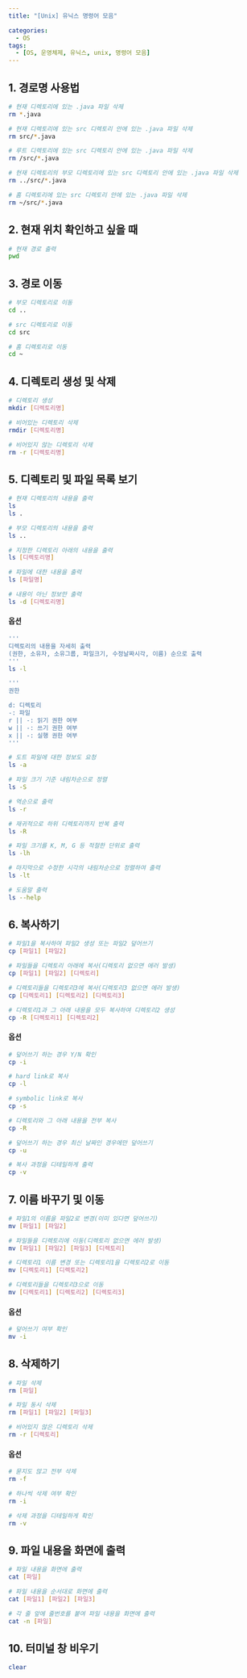 ```yaml
---
title: "[Unix] 유닉스 명령어 모음"

categories:
  - OS
tags:
  - [OS, 운영체제, 유닉스, unix, 명령어 모음]
---
```


## 1. 경로명 사용법

```bash
# 현재 디렉토리에 있는 .java 파일 삭제
rm *.java

# 현재 디렉토리에 있는 src 디렉토리 안에 있는 .java 파일 삭제
rm src/*.java

# 루트 디렉토리에 있는 src 디렉토리 안에 있는 .java 파일 삭제
rm /src/*.java

# 현재 디렉토리의 부모 디렉토리에 있는 src 디렉토리 안에 있는 .java 파일 삭제
rm ../src/*.java

# 홈 디렉토리에 있는 src 디렉토리 안에 있는 .java 파일 삭제
rm ~/src/*.java
```

## 2. 현재 위치 확인하고 싶을 때

```bash
# 현재 경로 출력
pwd
```

## 3. 경로 이동

```bash
# 부모 디렉토리로 이동
cd ..

# src 디렉토리로 이동
cd src

# 홈 디렉토리로 이동
cd ~
```

## 4. 디렉토리 생성 및 삭제

```bash
# 디렉토리 생성
mkdir [디렉토리명]

# 비어있는 디렉토리 삭제
rmdir [디렉토리명]

# 비어있지 않는 디렉토리 삭제
rm -r [디렉토리명]
```

## 5. 디렉토리 및 파일 목록 보기

```bash
# 현재 디렉토리의 내용을 출력
ls
ls .

# 부모 디렉토리의 내용을 출력
ls ..

# 지정한 디렉토리 아래의 내용을 출력
ls [디렉토리명]

# 파일에 대한 내용을 출력
ls [파일명]

# 내용이 아닌 정보만 출력
ls -d [디렉토리명]
```

#### 옵션

```bash
'''
디렉토리의 내용을 자세히 출력
(권한, 소유자, 소유그룹, 파일크기, 수정날짜시각, 이름) 순으로 출력
'''
ls -l

'''
권한

d: 디렉토리
-: 파일
r || -: 읽기 권한 여부
w || -: 쓰기 권한 여부
x || -: 실행 권한 여부
'''

# 도트 파일에 대한 정보도 요청
ls -a

# 파일 크기 기준 내림차순으로 정렬
ls -S

# 역순으로 출력
ls -r

# 재귀적으로 하위 디렉토리까지 반복 출력
ls -R

# 파일 크기를 K, M, G 등 적절한 단위로 출력
ls -lh

# 마지막으로 수정한 시각의 내림차순으로 정렬하여 출력
ls -lt

# 도움말 출력
ls --help
```

## 6. 복사하기

```bash
# 파일1을 복사하여 파일2 생성 또는 파일2 덮어쓰기
cp [파일1] [파일2]

# 파일들을 디렉토리 아래에 복사(디렉토리 없으면 에러 발생)
cp [파일1] [파일2] [디렉토리]

# 디렉토리들을 디렉토리3에 복사(디렉토리3 없으면 에러 발생)
cp [디렉토리1] [디렉토리2] [디렉토리3]

# 디렉토리1과 그 아래 내용을 모두 복사하여 디렉토리2 생성
cp -R [디렉토리1] [디렉토리2]
```

#### 옵션

```bash
# 덮어쓰기 하는 경우 Y/N 확인
cp -i

# hard link로 복사
cp -l

# symbolic link로 복사
cp -s

# 디렉토리와 그 아래 내용을 전부 복사
cp -R

# 덮어쓰기 하는 경우 최신 날짜인 경우에만 덮어쓰기
cp -u

# 복사 과정을 디테일하게 출력
cp -v
```

## 7. 이름 바꾸기 및 이동

```bash
# 파일1의 이름을 파일2로 변경(이미 있다면 덮어쓰기)
mv [파일1] [파일2]

# 파일들을 디렉토리에 이동(디렉토리 없으면 에러 발생)
mv [파일1] [파일2] [파일3] [디렉토리]

# 디렉토리1 이름 변경 또는 디렉토리1을 디렉토리2로 이동
mv [디렉토리1] [디렉토리2]

# 디렉토리들을 디렉토리3으로 이동
mv [디렉토리1] [디렉토리2] [디렉토리3]
```

#### 옵션

```bash
# 덮어쓰기 여부 확인
mv -i
```

## 8. 삭제하기

```bash
# 파일 삭제
rm [파일]

# 파일 동시 삭제
rm [파일1] [파일2] [파일3]

# 비어있지 않은 디렉토리 삭제
rm -r [디렉토리]
```

#### 옵션

```bash
# 묻지도 않고 전부 삭제
rm -f

# 하나씩 삭제 여부 확인
rm -i

# 삭제 과정을 디테일하게 확인
rm -v
```

## 9. 파일 내용을 화면에 출력

```bash
# 파일 내용을 화면에 출력
cat [파일]

# 파일 내용을 순서대로 화면에 출력
cat [파일1] [파일2] [파일3]

# 각 줄 앞에 줄번호를 붙여 파일 내용을 화면에 출력
cat -n [파일]
```

## 10. 터미널 창 비우기

```bash
clear
```